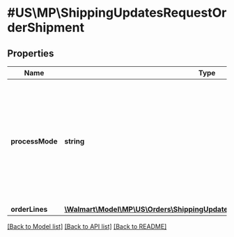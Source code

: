 # #US\MP\ShippingUpdatesRequestOrderShipment

## Properties

Name | Type | Description | Notes
------------ | ------------- | ------------- | -------------
**processMode** | **string** | Optional. Use this parameter only to update tracking information after order is shipped. Use 'PARTIAL_UPDATE' as value. Here PARTIAL_UPDATE will indicate that post shipment tracking information needs to be updated | [optional]
**orderLines** | [**\Walmart\Model\MP\US\Orders\ShippingUpdatesRequestOrderShipmentOrderLines**](ShippingUpdatesRequestOrderShipmentOrderLines.md) |  |


[[Back to Model list]](../) [[Back to API list]](../../Api/US/MP) [[Back to README]](../../README.md)
